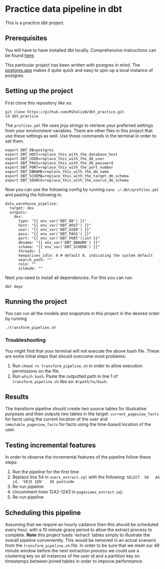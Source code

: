 # Practice data pipeline in dbt

This is a practice dbt project.

## Prerequisites

You will have to have installed dbt locally. Comprehensive instructions can be found [here](https://docs.getdbt.com/dbt-cli/installation).

This particular project has been written with postgres in mind. The [postgres.app](https://postgresapp.com/) 
makes it quite quick and easy to spin up a local instance of postgres.

## Setting up the project

First clone this repository like so:

```
git clone https://github.com/MihalisW/dbt_practice.git
cd dbt_practice
```

The `profiles.yml` file uses jinja strings to retrieve your preferred settings 
from your environment variables. There are other files in this project that use
these settings as well. Use these commands in the terminal in order 
to set them.

```
export DBT_DB=postgres
export DBT_HOST=replace_this_with_the_database_host
export DBT_USER=replace_this_with_the_db_user
export DBT_PASS=replace_this_with_the_db_password
export DBT_PORT=replace_this_with_the_port_number
export DBT_DBNAME=replace_this_with_the_dm_name
export DBT_SCHEMA=replace_this_with_the_target_dm_schema
export DBT_SOURCE=replace_this_with_the_source_dm_schema

```

Now you can use the following config by running `nano ~/.dbt/profiles.yml` and pasting the following in.

```
data_warehouse_pipeline:
  target: dev
  outputs:
    dev:
      type: "{{ env_var('DBT_DB') }}"
      host: "{{ env_var('DBT_HOST') }}"
      user: "{{ env_var('DBT_USER') }}"
      pass: "{{ env_var('DBT_PASS') }}"
      port: "{{ env_var('DBT_PORT')|int }}"
      dbname: "{{ env_var('DBT_DBNAME') }}"
      schema: "{{ env_var('DBT_SCHEMA') }}"
      threads: 1
      keepalives_idle: 0 # default 0, indicating the system default
      search_path: ""
      role: ""
      sslmode: ""
```

Next you need to install all dependencies. For this you can run:

```
dbt deps
```
## Running the project

You can run all the models and snapshots in this project in the desired order by running

```
./transform_pipeline.sh
```
### Troubleshooting

You might find that your terminal will not execute the above bash file.
These are some initial steps that should overcome most problems:

1. Run `chmod +x transform_pipeline.sh` in order to allow execution permissions on the file.
2. Run `which bash`. Paste the outputted path in line 1 of `transform_pipeline.sh` like so: `#!path/to/bash`. 

## Results 

The transform pipeline should create two source tables for illustrative purposes and then outputs 
two tables in the target: `current_pageview_facts` for facts using the 
current location of the user and `immutable_pageview_facts` for facts using the time-based location of the user.

## Testing incremental features
In order to observe the incremental features of the pipeline follow these steps:
1. Run the pipeline for the first time
2. Replace line 54 in `users_extract.sql` with the following: 
   `SELECT	50	 AS id,	'SE15 1EN'	 AS postcode`
3. Re-run pipeline  
4. Uncomment lines 1242-1243 in `pageviews_extract.sql`
5. Re-run pipeline 

## Scheduling this pipeline

Assuming that we require an hourly cadance then this should be scheduled every hour, with a 10 minute grace period to allow the extract process to complete.
**Note** this project loads 'extract' tables simply to illustrate the overall pipeline conveniently. This would be removed in an actual scenario from the `transform_pipeline.sh` file. 
In order to be sure that we meet our 49 minute window before the next extraction process we could use a clustering key on all instances of the user id and a partition key on timestamps between joined tables in order to improve performance.
